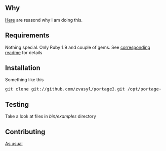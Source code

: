 Why
---

[Here](https://github.com/zvasyl/portage3/blob/master/readmes/why.md) are reasond why I am doing this.

Requirements
-----

Nothing special. Only Ruby 1.9 and couple of gems. See [corresponding readme](https://github.com/zvasyl/portage3/blob/master/readmes/requirements.md) for details


Installation
-----------

Something like this
<pre>
git clone git://github.com/zvasyl/portage3.git /opt/portage-next
</pre>


Testing
-------

Take a look at files in *bin/examples* directory


Contributing
------------

[As usual](https://github.com/github/markup/#contributing-1)

